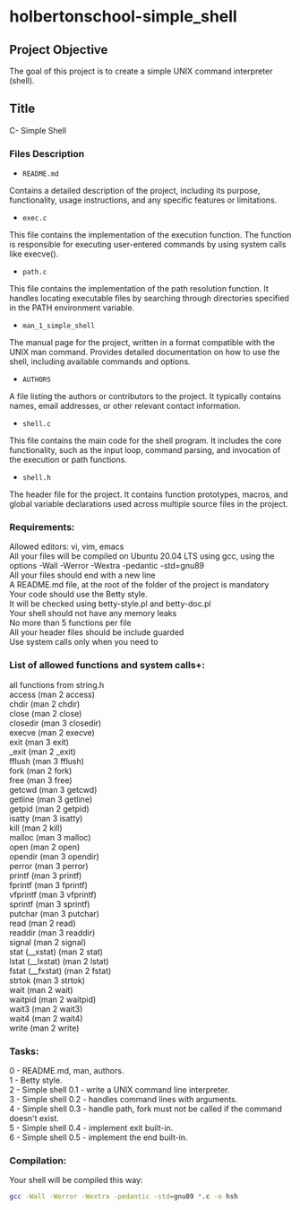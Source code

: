 # holbertonschool-simple_shell

## Project Objective
The goal of this project is to create a simple UNIX command interpreter (shell).

## Title

C- Simple Shell

### Files Description

- `README.md`

Contains a detailed description of the project, including its purpose, functionality, usage instructions, and any specific features or limitations.

- `exec.c`

This file contains the implementation of the execution function.
The function is responsible for executing user-entered commands by using system calls like execve().

- `path.c`

This file contains the implementation of the path resolution function.
It handles locating executable files by searching through directories specified in the PATH environment variable.

- `man_1_simple_shell`

The manual page for the project, written in a format compatible with the UNIX man command.
Provides detailed documentation on how to use the shell, including available commands and options.

- `AUTHORS`

A file listing the authors or contributors to the project.
It typically contains names, email addresses, or other relevant contact information.

- `shell.c`

This file contains the main code for the shell program.
It includes the core functionality, such as the input loop, command parsing, and invocation of the execution or path functions.

- `shell.h`

The header file for the project.
It contains function prototypes, macros, and global variable declarations used across multiple source files in the project.

### Requirements:

Allowed editors: vi, vim, emacs  
All your files will be compiled on Ubuntu 20.04 LTS using gcc, using the 
options -Wall -Werror -Wextra -pedantic -std=gnu89  
All your files should end with a new line  
A README.md file, at the root of the folder of the project is mandatory  
Your code should use the Betty style.  
It will be checked using betty-style.pl and betty-doc.pl  
Your shell should not have any memory leaks  
No more than 5 functions per file  
All your header files should be include guarded  
Use system calls only when you need to  

### List of allowed functions and system calls+:

all functions from string.h  
access (man 2 access)  
chdir (man 2 chdir)  
close (man 2 close)  
closedir (man 3 closedir)  
execve (man 2 execve)  
exit (man 3 exit)  
_exit (man 2 _exit)  
fflush (man 3 fflush)  
fork (man 2 fork)  
free (man 3 free)  
getcwd (man 3 getcwd)  
getline (man 3 getline)  
getpid (man 2 getpid)  
isatty (man 3 isatty)  
kill (man 2 kill)  
malloc (man 3 malloc)  
open (man 2 open)  
opendir (man 3 opendir)  
perror (man 3 perror)  
printf (man 3 printf)  
fprintf (man 3 fprintf)  
vfprintf (man 3 vfprintf)  
sprintf (man 3 sprintf)  
putchar (man 3 putchar)  
read (man 2 read)  
readdir (man 3 readdir)  
signal (man 2 signal)  
stat (__xstat) (man 2 stat)  
lstat (__lxstat) (man 2 lstat)  
fstat (__fxstat) (man 2 fstat)  
strtok (man 3 strtok)  
wait (man 2 wait)  
waitpid (man 2 waitpid)  
wait3 (man 2 wait3)  
wait4 (man 2 wait4)  
write (man 2 write)  

### Tasks:

0 - README.md, man, authors.  
1 - Betty style.  
2 - Simple shell 0.1 - write a UNIX command line interpreter.  
3 - Simple shell 0.2 - handles command lines with arguments.  
4 - Simple shell 0.3 - handle path, fork must not be called if the command doesn't exist.  
5 - Simple shell 0.4 - implement exit built-in.  
6 - Simple shell 0.5 - implement the end built-in.  

### Compilation:

Your shell will be compiled this way:

```bash
gcc -Wall -Werror -Wextra -pedantic -std=gnu89 *.c -o hsh
```
